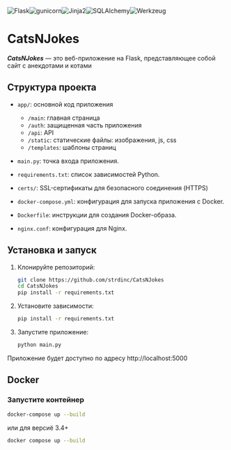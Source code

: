 <img alt="Flask" src="https://img.shields.io/badge/Flask-3.1.1-orange"/><img alt="gunicorn" src="https://img.shields.io/badge/gunicorn-23.0.0-purple"/><img alt="Jinja2" src="https://img.shields.io/badge/Jinja2-3.1.6-red"/><img alt="SQLAlchemy" src="https://img.shields.io/badge/SQLAlchemy-2.0.41-blueviolet"/><img alt="Werkzeug" src="https://img.shields.io/badge/Werkzeug-3.1.3-lightblue"/>


# CatsNJokes

***CatsNJokes*** — это веб-приложение на Flask, представляющее собой сайт с анекдотами и котами


## Структура проекта

- `app/`: основной код приложения
  - `/main`: главная страница
  - `/auth`: защищенная часть приложения
  - `/api`: API
  - `/static`: статические файлы: изображения, js, css
  - `/templates`: шаблоны страниц

    
- `main.py`: точка входа приложения.
- `requirements.txt`: список зависимостей Python.


- `certs/`: SSL-сертификаты для безопасного соединения (HTTPS)


- `docker-compose.yml`: конфигурация для запуска приложения с Docker.
- `Dockerfile`: инструкции для создания Docker-образа.
- `nginx.conf`: конфигурация для Nginx.

## Установка и запуск

1. Клонируйте репозиторий:
   ```bash
   git clone https://github.com/strdinc/CatsNJokes
   cd CatsNJokes
   pip install -r requirements.txt
2. Установите зависимости:
   ```bash
   pip install -r requirements.txt
3. Запустите приложение:
   ```bash
   python main.py
   
Приложение будет доступно по адресу http://localhost:5000

## Docker

### Запустите контейнер
   ```bash
   docker-compose up --build
   ```
или для версиё 3.4+

```bash
docker compose up --build
```
